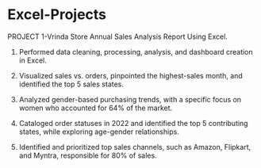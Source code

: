 # Excel-Projects

PROJECT 1-Vrinda Store Annual Sales Analysis Report Using Excel.

1. Performed data cleaning, processing, analysis, and dashboard creation in Excel.

2. Visualized sales vs. orders, pinpointed the highest-sales month, and identified the top 5 sales states.

3. Analyzed gender-based purchasing trends, with a specific focus on women who accounted for 64% of the market.

4. Cataloged order statuses in 2022 and identified the top 5 contributing states, while exploring age-gender relationships.

5. Identified and prioritized top sales channels, such as Amazon, Flipkart, and Myntra, responsible for 80% of sales.
